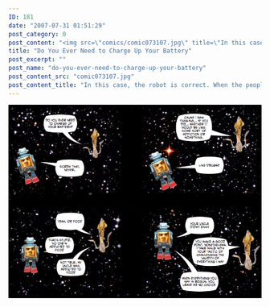```yaml
---
ID: 181
date: "2007-07-31 01:51:29"
post_category: 0
post_content: "<img src=\"comics/comic073107.jpg\" title=\"In this case, the robot is correct. When the people around you insist on making falsities, your responsibility is to shut them down at any cost. \" />"
title: "Do You Ever Need to Charge Up Your Battery"
post_excerpt: ""
post_name: "do-you-ever-need-to-charge-up-your-battery"
post_content_src: "comic073107.jpg"
post_content_title: "In this case, the robot is correct. When the people around you insist on making falsities, your responsibility is to shut them down at any cost. "
---
```



[![In this case, the robot is correct. When the people around you insist on making falsities, your responsibility is to shut them down at any cost. ](/comics-hi-res/comic073107.jpg)](/comics-hi-res/comic073107.jpg)
